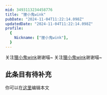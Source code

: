 ```yaml
---
mid: 3493113234458776
title: "狸小鬼wink"
pubDate: "2024-11-04T11:22:14.098Z"
updatedDate: "2024-11-04T11:22:14.098Z"
profile:
  {
    Nickname: ["狸小鬼wink"],
  }
---
```


关注[狸小鬼wink](https://space.bilibili.com/3493113234458776)谢谢喵~ 关注[狸小鬼wink](https://space.bilibili.com/3493113234458776)谢谢喵~

## 此条目有待补充
你可以在[这里](https://github.com/Yuhanawa/VTuber.ICU-Content/edit/master/v/狸小鬼wink/index.md)编辑本文
